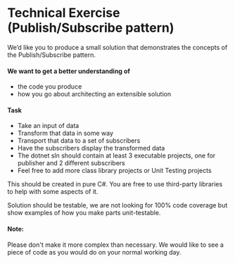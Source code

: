 # Technical Exercise (Publish/Subscribe pattern)

We’d like you to produce a small solution that demonstrates the concepts of the Publish/Subscribe pattern.



#### We want to get a better understanding of
- the code you produce
- how you go about architecting an extensible solution




#### Task
- Take an input of data
- Transform that data in some way
- Transport that data to a set of subscribers
- Have the subscribers display the transformed data
- The dotnet sln should contain at least 3 executable projects, one for publisher and 2 different subscribers
- Feel free to add more class library projects or Unit Testing projects

This should be created in pure C#. You are free to use third-party libraries to help with some aspects of it.

Solution should be testable, we are not looking for 100% code coverage but show examples of how you make  parts unit-testable.


#### Note:
Please don't make it more complex than necessary. We would like to see a piece of code as you would do on your normal working day.
